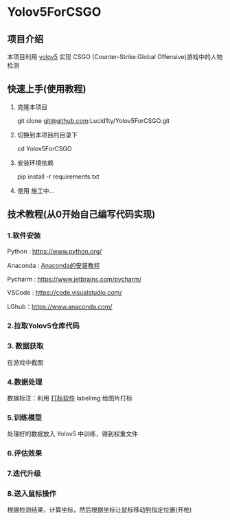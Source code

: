 # Yolov5ForCSGO

## 项目介绍

本项目利用 [yolov5](https://github.com/ultralytics/yolov5) 实现 CSGO (Counter-Strike:Global Offensive)游戏中的人物检测

## 快速上手(使用教程)

1. 克隆本项目

	git clone git@github.com:Lucid1ty/Yolov5ForCSGO.git

2. 切换到本项目的目录下

	cd Yolov5ForCSGO

3. 安装环境依赖

	pip install -r requirements.txt
	
4. 使用
	施工中...

## 技术教程(从0开始自己编写代码实现)

### 1.软件安装

Python : https://www.python.org/

Anaconda : [Anaconda的安装教程](https://github.com/Lucid1ty/Yolov5ForCSGO/blob/main/InstallationTutorial/zh/Anaconda.md)

Pycharm : https://www.jetbrains.com/pycharm/

VSCode : https://code.visualstudio.com/

LGhub：https://www.anaconda.com/

### 2.拉取Yolov5仓库代码

### 3. 数据获取

在游戏中截图

### 4.数据处理

数据标注：利用 [打标软件](https://github.com/tzutalin/labelImg) labellmg 给图片打标

### 5.训练模型

处理好的数据放入 Yolov5 中训练，得到权重文件

### 6.评估效果

### 7.迭代升级

### 8.送入鼠标操作

根据检测结果，计算坐标，然后根据坐标让鼠标移动到指定位置(开枪)













